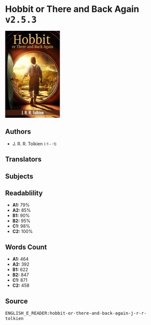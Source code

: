 # Hobbit or There and Back Again <kbd>v2.5.3</kbd>

![](./cover.medium.jpg "")

## Authors


 - J. R. R. Tolkien <small>(-1 - -1)</small>

## Translators



## Subjects



## Readablility


 - **A1:** 79%
 - **A2:** 85%
 - **B1:** 90%
 - **B2:** 95%
 - **C1:** 98%
 - **C2:** 100%

## Words Count


 - **A1:** 464
 - **A2:** 392
 - **B1:** 622
 - **B2:** 847
 - **C1:** 871
 - **C2:** 458

## Source


<kbd>ENGLISH_E_READER:hobbit-or-there-and-back-again-j-r-r-tolkien</kbd>
